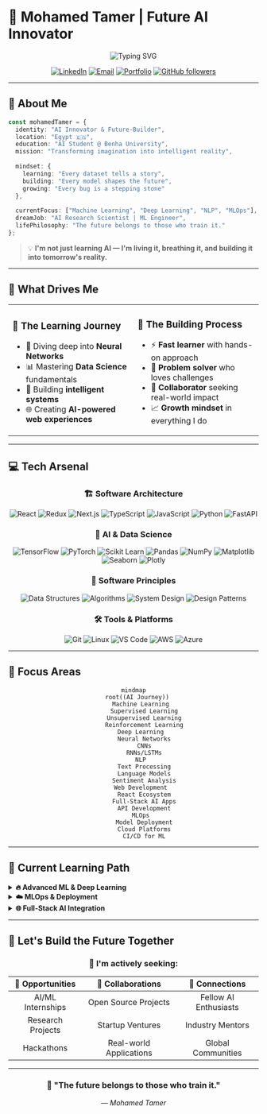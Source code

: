 # 🚀 Mohamed Tamer | Future AI Innovator

<div align="center">

![Typing SVG](https://readme-typing-svg.herokuapp.com?font=Fira+Code&weight=600&size=28&duration=3000&pause=1000&color=00D9FF&center=true&vCenter=true&multiline=true&width=800&height=100&lines=AI+Student+%40+Benha+University;Building+Tomorrow's+Intelligence+Today;Turning+Code+Into+Consciousness)

[![LinkedIn](https://img.shields.io/badge/LinkedIn-Connect-0077B5?style=for-the-badge&logo=linkedin&logoColor=white)](https://linkedin.com/in/mohamed-tamer-nassr)
[![Email](https://img.shields.io/badge/Email-Contact-D14836?style=for-the-badge&logo=gmail&logoColor=white)](mailto:mohamed.tamer.nassr@gmail.com)
[![Portfolio](https://img.shields.io/badge/Portfolio-Visit-FF6B6B?style=for-the-badge&logo=vercel&logoColor=white)](https://mohamed-tamer-portfolio.vercel.app)
[![GitHub followers](https://img.shields.io/github/followers/Mohamed-Tamer-Nassr?label=Follow&style=for-the-badge&color=00D9FF)](https://github.com/Mohamed-Tamer-Nassr)

</div>

---

## 🌟 About Me

```typescript
const mohamedTamer = {
  identity: "AI Innovator & Future-Builder",
  location: "Egypt 🇪🇬",
  education: "AI Student @ Benha University",
  mission: "Transforming imagination into intelligent reality",
  
  mindset: {
    learning: "Every dataset tells a story",
    building: "Every model shapes the future", 
    growing: "Every bug is a stepping stone"
  },
  
  currentFocus: ["Machine Learning", "Deep Learning", "NLP", "MLOps"],
  dreamJob: "AI Research Scientist | ML Engineer",
  lifePhilosophy: "The future belongs to those who train it."
};
```

> 💡 **I'm not just learning AI — I'm living it, breathing it, and building it into tomorrow's reality.**

---

## 🎯 What Drives Me

<table>
<tr>
<td width="50%">

### 🧠 **The Learning Journey**
- 🔬 Diving deep into **Neural Networks**
- 📊 Mastering **Data Science** fundamentals  
- 🤖 Building **intelligent systems**
- 🌐 Creating **AI-powered web experiences**

</td>
<td width="50%">

### 🚀 **The Building Process**
- ⚡ **Fast learner** with hands-on approach
- 🔧 **Problem solver** who loves challenges
- 🤝 **Collaborator** seeking real-world impact
- 📈 **Growth mindset** in everything I do

</td>
</tr>
</table>

---

## 💻 Tech Arsenal

<div align="center">

### 🏗️ **Software Architecture**
![React](https://img.shields.io/badge/React-20232A?style=for-the-badge&logo=react&logoColor=61DAFB)
![Redux](https://img.shields.io/badge/Redux-593D88?style=for-the-badge&logo=redux&logoColor=white)
![Next.js](https://img.shields.io/badge/Next.js-000000?style=for-the-badge&logo=next.js&logoColor=white)
![TypeScript](https://img.shields.io/badge/TypeScript-007ACC?style=for-the-badge&logo=typescript&logoColor=white)
![JavaScript](https://img.shields.io/badge/JavaScript-F7DF1E?style=for-the-badge&logo=javascript&logoColor=black)
![Python](https://img.shields.io/badge/Python-3776AB?style=for-the-badge&logo=python&logoColor=white)
![FastAPI](https://img.shields.io/badge/FastAPI-009688?style=for-the-badge&logo=fastapi&logoColor=white)

### 🧠 **AI & Data Science**
![TensorFlow](https://img.shields.io/badge/TensorFlow-FF6F00?style=for-the-badge&logo=tensorflow&logoColor=white)
![PyTorch](https://img.shields.io/badge/PyTorch-EE4C2C?style=for-the-badge&logo=pytorch&logoColor=white)
![Scikit Learn](https://img.shields.io/badge/scikit--learn-F7931E?style=for-the-badge&logo=scikit-learn&logoColor=white)
![Pandas](https://img.shields.io/badge/pandas-150458?style=for-the-badge&logo=pandas&logoColor=white)
![NumPy](https://img.shields.io/badge/NumPy-013243?style=for-the-badge&logo=numpy&logoColor=white)
![Matplotlib](https://img.shields.io/badge/Matplotlib-11557c?style=for-the-badge&logo=python&logoColor=white)
![Seaborn](https://img.shields.io/badge/Seaborn-3776AB?style=for-the-badge&logo=python&logoColor=white)
![Plotly](https://img.shields.io/badge/Plotly-3F4F75?style=for-the-badge&logo=plotly&logoColor=white)

### 🎯 **Software Principles**
![Data Structures](https://img.shields.io/badge/Data_Structures-FF6B35?style=for-the-badge&logo=databricks&logoColor=white)
![Algorithms](https://img.shields.io/badge/Algorithms-4285F4?style=for-the-badge&logo=google&logoColor=white)
![System Design](https://img.shields.io/badge/System_Design-FF4154?style=for-the-badge&logo=systemd&logoColor=white)
![Design Patterns](https://img.shields.io/badge/Design_Patterns-6DB33F?style=for-the-badge&logo=spring&logoColor=white)

### 🛠️ **Tools & Platforms**
![Git](https://img.shields.io/badge/Git-F05032?style=for-the-badge&logo=git&logoColor=white)
![Linux](https://img.shields.io/badge/Linux-FCC624?style=for-the-badge&logo=linux&logoColor=black)
![VS Code](https://img.shields.io/badge/VS_Code-007ACC?style=for-the-badge&logo=visual-studio-code&logoColor=white)
![AWS](https://img.shields.io/badge/AWS-232F3E?style=for-the-badge&logo=amazon-aws&logoColor=white)
![Azure](https://img.shields.io/badge/Azure-0078D4?style=for-the-badge&logo=microsoft-azure&logoColor=white)

</div>

---

## 🎯 Focus Areas

<div align="center">

```mermaid
mindmap
  root((AI Journey))
    Machine Learning
      Supervised Learning
      Unsupervised Learning
      Reinforcement Learning
    Deep Learning
      Neural Networks
      CNNs
      RNNs/LSTMs
    NLP
      Text Processing
      Language Models
      Sentiment Analysis
    Web Development
      React Ecosystem
      Full-Stack AI Apps
      API Development
    MLOps
      Model Deployment
      Cloud Platforms
      CI/CD for ML
```

</div>

---

## 🌱 Current Learning Path

<details>
<summary><b>🔥 Advanced ML & Deep Learning</b></summary>

- 📚 **Neural Network Architectures**: CNNs, RNNs, Transformers
- 🎯 **Advanced Algorithms**: Gradient Boosting, Ensemble Methods
- 🧪 **Research Papers**: Implementing cutting-edge techniques
- 💡 **Personal Projects**: Building from scratch to understand deeply

</details>

<details>
<summary><b>☁️ MLOps & Deployment</b></summary>

- 🚀 **Model Deployment**: Docker, Kubernetes, Cloud Platforms  
- 📊 **Monitoring & Maintenance**: Model performance tracking
- 🔄 **CI/CD Pipelines**: Automated ML workflows
- 🛡️ **Security & Scalability**: Production-ready solutions

</details>

<details>
<summary><b>🌐 Full-Stack AI Integration</b></summary>

- ⚡ **FastAPI**: Building lightning-fast AI APIs
- 🔗 **React + AI**: Seamless frontend-backend integration  
- 📱 **Real-time Apps**: WebSocket connections for live AI
- 🎨 **UI/UX**: Making AI accessible and beautiful

</details>

---


## 🤝 Let's Build the Future Together

<div align="center">

### 🎯 **I'm actively seeking:**

| 🚀 **Opportunities** | 🤝 **Collaborations** | 🌟 **Connections** |
|:---:|:---:|:---:|
| AI/ML Internships | Open Source Projects | Fellow AI Enthusiasts |
| Research Projects | Startup Ventures | Industry Mentors |
| Hackathons | Real-world Applications | Global Communities |


</div>

---

<div align="center">

### 🌟 **"The future belongs to those who train it."**
*— Mohamed Tamer*

